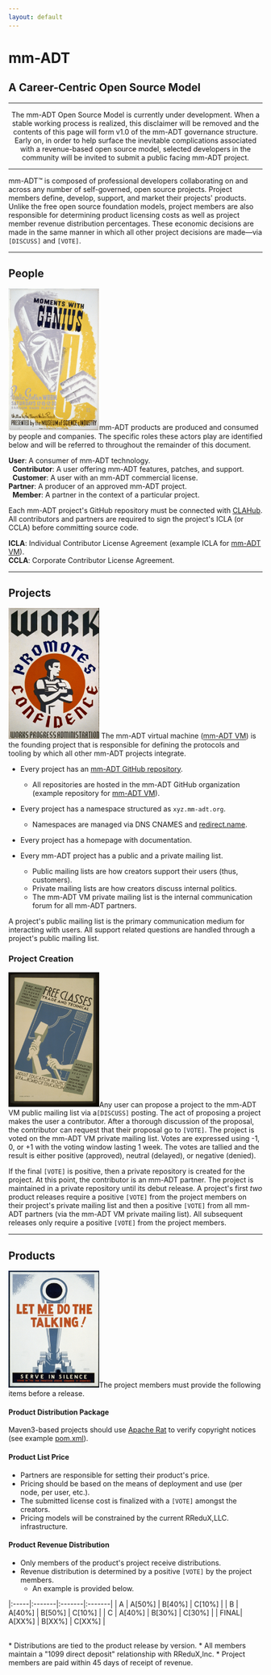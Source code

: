 ```yaml
---
layout: default
---
```


# mm-ADT
## A Career-Centric Open Source Model

---



<div class="warning">
<center>
The mm-ADT Open Source Model is currently under development. When a stable working process is realized, this disclaimer will be removed and the contents of this page will form v1.0 of the mm-ADT governance structure. Early on, in order to help surface the inevitable complications associated with a revenue-based open source model, selected developers in the community will be invited to submit a public facing mm-ADT project.
</center>
</div>

<p id="date"></p>
<script type="text/javascript">
n =  new Date();
y = n.getFullYear();
m = n.getMonth() + 1;
d = n.getDate();
document.getElementById("date").innerHTML = "Last Updated: " + m + "/" + d + "/" + y;
</script>

---

mm-ADT&#8482; is composed of professional developers collaborating on and across any number of self-governed, open source projects. Project members define, develop, support, and market their projects' products. Unlike the free open source foundation models, project members are also responsible for determining product licensing costs as well as project member revenue distribution percentages. These economic decisions are made in the same manner in which all other project decisions are made&mdash;via `[DISCUSS]` and `[VOTE]`.

---

## People

<a href="assets/images/posters/moments-with-genius.jpg"><img src="assets/images/posters/moments-with-genius.jpg" class="rimg" width="180"/></a>mm-ADT products are produced and consumed by people and companies. The specific roles these actors play are identified below and will be referred to throughout the remainder of this document.

**User**: A consumer of mm-ADT technology.  
&nbsp;&nbsp;**Contributor**: A user offering mm-ADT features, patches, and support.  
&nbsp;&nbsp;**Customer**: A user with an mm-ADT commercial license.  
**Partner**: A producer of an approved mm-ADT project.  
&nbsp;&nbsp;**Member**: A partner in the context of a particular project.  

Each mm-ADT project's GitHub repository must be connected with <a href="https://www.clahub.com/">CLAHub</a>. All contributors and partners are required to sign the project's ICLA (or CCLA) before committing source code.

**ICLA**: Individual Contributor License Agreement (example ICLA for <a href="https://www.clahub.com/agreements/mm-adt/vm">mm-ADT VM</a>).  
**CCLA**: Corporate Contributor License Agreement.

---

## Projects
<a href="assets/images/posters/work-promotes-confidence.jpg"><img src="assets/images/posters/work-promotes-confidence.jpg" class="rimg" width="180"/></a> The mm-ADT virtual machine ([mm-ADT VM](http://vm.mm-adt.org/)) is the founding project that is responsible for defining the protocols and tooling by which all other mm-ADT projects integrate.

* Every project has an <a href="https://github.com/mm-adt">mm-ADT GitHub repository</a>.  
    * All repositories are hosted in the mm-ADT GitHub organization (example repository for <a href="https://github.com/mm-adt/vm">mm-ADT VM</a>).
* Every project has a namespace structured as `xyz.mm-adt.org`.  
    * Namespaces are managed via DNS CNAMES and <a href="https://redirect.name">redirect.name</a>.  
* Every project has a homepage with documentation.

* Every mm-ADT project has a public and a private mailing list.  
  * Public mailing lists are how creators support their users (thus, customers).  
  * Private mailing lists are how creators discuss internal politics.  
  * The mm-ADT VM private mailing list is the internal communication forum for all mm-ADT partners.  

A project's public mailing list is the primary communication medium for interacting with users. All support related questions are handled through a project's public mailing list.

### Project Creation
<a href="assets/images/posters/free-classes.jpg"><img src="assets/images/posters/free-classes.jpg" class="rimg" width="180"/></a>Any user can propose a project to the mm-ADT VM public mailing list via a`[DISCUSS]` posting. The act of proposing a project makes the user a contributor. After a thorough discussion of the proposal, the contributor can request that their proposal go to `[VOTE]`. The project is voted on the mm-ADT VM private mailing list. Votes are expressed using -1, 0, or +1 with the voting window lasting 1 week. The votes are tallied and the result is either positive (approved), neutral (delayed), or negative (denied). 

If the final `[VOTE]` is positive, then a private repository is created for the project. At this point, the contributor is an mm-ADT partner. The project is maintained in a private repository until its debut release. A project's first *two* product releases require a positive `[VOTE]` from the project members on their project's private mailing list and then a positive `[VOTE]` from all mm-ADT partners (via the mm-ADT VM private mailing list). All subsequent releases only require a positive `[VOTE]` from the project members.

---

## Products

<a href="assets/images/posters/let-me-do-the-talking.jpg"><img src="assets/images/posters/let-me-do-the-talking.jpg" class="rimg" width="180"/></a>The project members must provide the following items before a release.

#### Product Distribution Package

Maven3-based projects should use <a href="https://creadur.apache.org/rat/">Apache Rat</a> to verify copyright notices (see example <a href="https://github.com/mm-adt/vm/blob/master/java/pom.xml#L118-L157">pom.xml</a>).

#### Product List Price

* Partners are responsible for setting their product's price.
* Pricing should be based on the means of deployment and use (per node, per user, etc.).  
* The submitted license cost is finalized with a `[VOTE]` amongst the creators.  
* Pricing models will be constrained by the current RReduX,LLC. infrastructure.  

#### Product Revenue Distribution

* Only members of the product's project receive distributions.
* Revenue distribution is determined by a positive `[VOTE]` by the project members.
  * An example is provided below.

|:-----|:-------|:-------|:-------|
| A    | A[50%] | B[40%] | C[10%] |
| B    | A[40%] | B[50%] | C[10%] |
| C    | A[40%] | B[30%] | C[30%] |
| FINAL| A[XX%] | B[XX%] | C[XX%] | 

<br/>
* Distributions are tied to the product release by version.
* All members maintain a "1099 direct deposit" relationship with RReduX,Inc.
  * Project members are paid within 45 days of receipt of revenue.

